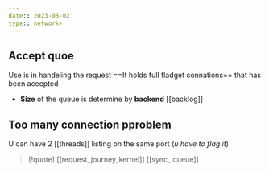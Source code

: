 ```yaml
---
date:: 2023-08-02
type:: network+
---
```

## Accept quoe 
Use is in handeling the request 
==It holds full fladget connations==  that has been aceepted 
- **Size**  of the queue is determine by **backend** [[backlog]]

## Too many connection pproblem 

U can have 2 [[threads]]  listing on the same port 
(*u have to flag it*) 



>[!quote] [[request_journey_kernel]] [[sync_ queue]]